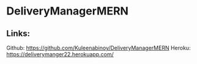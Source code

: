 # DeliveryManagerMERN

## Links:

Github:
https://github.com/Kuleenabinoy/DeliveryManagerMERN
Heroku:
https://deliverymanger22.herokuapp.com/
